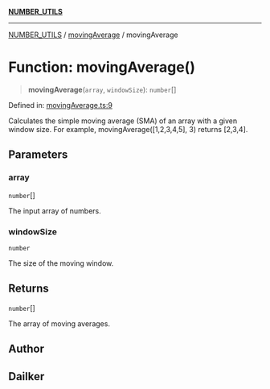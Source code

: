 [**NUMBER_UTILS**](../../README.md)

***

[NUMBER_UTILS](../../README.md) / [movingAverage](../README.md) / movingAverage

# Function: movingAverage()

> **movingAverage**(`array`, `windowSize`): `number`[]

Defined in: [movingAverage.ts:9](https://github.com/dailker/everyutil/blob/9768d00ced16ec8f4705df34c2fe47f2b1b47121/src/number/movingAverage.ts#L9)

Calculates the simple moving average (SMA) of an array with a given window size.
For example, movingAverage([1,2,3,4,5], 3) returns [2,3,4].

## Parameters

### array

`number`[]

The input array of numbers.

### windowSize

`number`

The size of the moving window.

## Returns

`number`[]

The array of moving averages.

## Author

## Dailker
